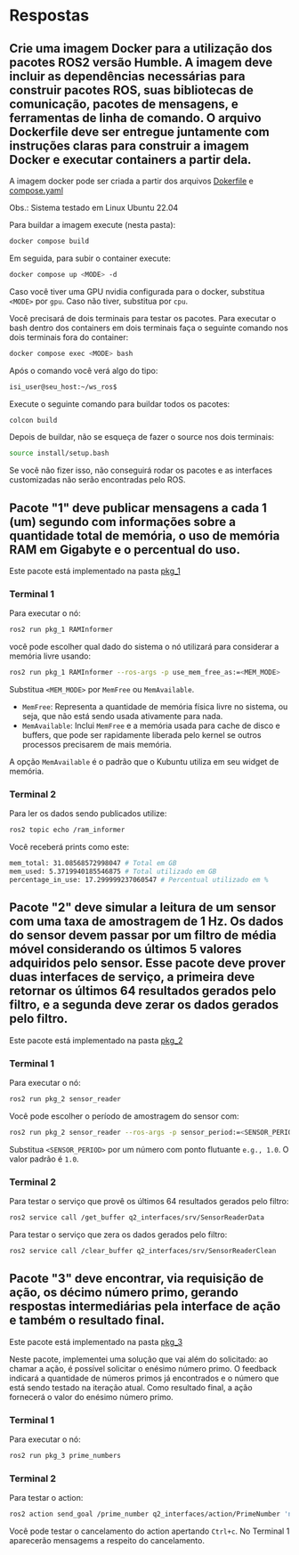 # Respostas


## Crie uma imagem Docker para a utilização dos pacotes ROS2 versão Humble. A imagem deve incluir as dependências necessárias para construir pacotes ROS, suas bibliotecas de comunicação, pacotes de mensagens, e ferramentas de linha de comando. O arquivo Dockerfile deve ser entregue juntamente com instruções claras para construir a imagem Docker e executar containers a partir dela.

A imagem docker pode ser criada a partir dos arquivos [Dokerfile](Dokerfile) e [compose.yaml](compose.yaml)

Obs.: Sistema testado em Linux Ubuntu 22.04

Para buildar a imagem execute (nesta pasta):
```bash
docker compose build
```

Em seguida, para subir o container execute:
```bash
docker compose up <MODE> -d
```

Caso você tiver uma GPU nvidia configurada para o docker,  substitua `<MODE>` por `gpu`. Caso não tiver, substitua por `cpu`.


Você precisará de dois terminais para testar os pacotes. Para executar o bash dentro dos containers em dois terminais faça o seguinte comando nos dois terminais fora do container:

```bash
docker compose exec <MODE> bash
```

Após o comando você verá algo do tipo:
```bash
isi_user@seu_host:~/ws_ros$
```

Execute o seguinte comando para buildar todos os pacotes:
```bash
colcon build
```

Depois de buildar, não se esqueça de fazer o source nos dois terminais:
```bash
source install/setup.bash
```
Se você não fizer isso, não conseguirá rodar os pacotes e as interfaces customizadas não serão encontradas pelo ROS.


## Pacote "1" deve publicar mensagens a cada 1 (um) segundo com informações sobre a quantidade total de memória, o uso de memória RAM em Gigabyte e o percentual do uso.

Este pacote está implementado na pasta [pkg_1](pkg_1)

### Terminal 1
Para executar o nó:
```bash
ros2 run pkg_1 RAMInformer
```

você pode escolher qual dado do sistema o nó utilizará para considerar a memória livre usando:
```bash
ros2 run pkg_1 RAMInformer --ros-args -p use_mem_free_as:=<MEM_MODE>
```
Substitua `<MEM_MODE>` por `MemFree` ou `MemAvailable`.

- `MemFree`: Representa a quantidade de memória física livre no sistema, ou seja, que não está sendo usada ativamente para nada.
- `MemAvailable`: Inclui `MemFree` e a memória usada para cache de disco e buffers, que pode ser rapidamente liberada pelo kernel se outros processos precisarem de mais memória.

A opção `MemAvailable` é o padrão que o Kubuntu utiliza em seu widget de memória.

### Terminal 2
Para ler os dados sendo publicados utilize:
```bash
ros2 topic echo /ram_informer
```
Você receberá prints como este:
```bash
mem_total: 31.08568572998047 # Total em GB
mem_used: 5.3719940185546875 # Total utilizado em GB
percentage_in_use: 17.299999237060547 # Percentual utilizado em %

```

## Pacote "2" deve simular a leitura de um sensor com uma taxa de amostragem de 1 Hz. Os dados do sensor devem passar por um filtro de média móvel considerando os últimos 5 valores adquiridos pelo sensor. Esse pacote deve prover duas interfaces de serviço, a primeira deve retornar os últimos 64 resultados gerados pelo filtro, e a segunda deve zerar os dados gerados pelo filtro.

Este pacote está implementado na pasta [pkg_2](pkg_2)

### Terminal 1
Para executar o nó:
```bash
ros2 run pkg_2 sensor_reader
```

Você pode escolher o período de amostragem do sensor com:
```bash
ros2 run pkg_2 sensor_reader --ros-args -p sensor_period:=<SENSOR_PERIOD>
```
Substitua `<SENSOR_PERIOD>` por um número com ponto flutuante `e.g., 1.0`. O valor padrão é `1.0`.

### Terminal 2

Para testar o serviço que provê os últimos 64 resultados gerados pelo filtro:
```bash
ros2 service call /get_buffer q2_interfaces/srv/SensorReaderData
```

Para testar o serviço que zera os dados gerados pelo filtro:
```bash
ros2 service call /clear_buffer q2_interfaces/srv/SensorReaderClean
```

## Pacote "3" deve encontrar, via requisição de ação, os décimo número primo, gerando respostas intermediárias pela interface de ação e também o resultado final.

Este pacote está implementado na pasta [pkg_3](pkg_3)

Neste pacote, implementei uma solução que vai além do solicitado: ao chamar a ação, é possível solicitar o enésimo número primo. O feedback indicará a quantidade de números primos já encontrados e o número que está sendo testado na iteração atual. Como resultado final, a ação fornecerá o valor do enésimo número primo.

### Terminal 1

Para executar o nó:
```bash
ros2 run pkg_3 prime_numbers
```

### Terminal 2
Para testar o action:
```bash
ros2 action send_goal /prime_number q2_interfaces/action/PrimeNumber 'nth_prime_number: 10' --feedback
```

Você pode testar o cancelamento do action apertando `Ctrl+c`. No Terminal 1 aparecerão mensagems a respeito do cancelamento.
